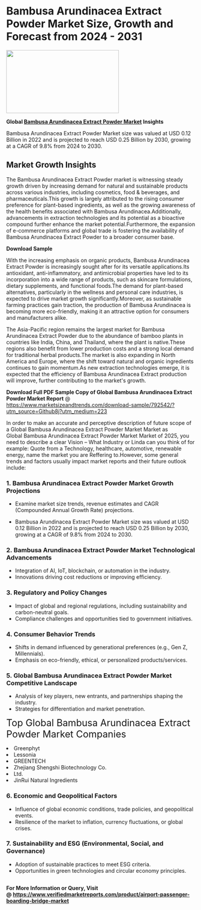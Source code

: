 <H1>Bambusa Arundinacea Extract Powder Market Size, Growth and Forecast from 2024 - 2031</H1><img class="aligncenter size-medium wp-image-584254" src="https://thirdeyenews.in/wp-content/uploads/2024/09/Global-Market-Research-300x168.jpeg" alt="" width="300" height="168" /><p><strong>Global&nbsp;<a href="https://www.marketsizeandtrends.com/download-sample/792542/?utm_source=Github8j?utm_medium=223">Bambusa Arundinacea Extract Powder Market</a> Insights</strong></p><p>Bambusa Arundinacea Extract Powder Market size was valued at USD 0.12 Billion in 2022 and is projected to reach USD 0.25 Billion by 2030, growing at a CAGR of 9.8% from 2024 to 2030.</p><p><h2>Market Growth Insights</h2> <p>The Bambusa Arundinacea Extract Powder market is witnessing steady growth driven by increasing demand for natural and sustainable products across various industries, including cosmetics, food & beverages, and pharmaceuticals.This growth is largely attributed to the rising consumer preference for plant-based ingredients, as well as the growing awareness of the health benefits associated with Bambusa Arundinacea.Additionally, advancements in extraction technologies and its potential as a bioactive compound further enhance the market potential.Furthermore, the expansion of e-commerce platforms and global trade is fostering the availability of Bambusa Arundinacea Extract Powder to a broader consumer base.</p> <p><strong>Download Sample</strong></p> <p>With the increasing emphasis on organic products, Bambusa Arundinacea Extract Powder is increasingly sought after for its versatile applications.Its antioxidant, anti-inflammatory, and antimicrobial properties have led to its incorporation into a wide range of products, such as skincare formulations, dietary supplements, and functional foods.The demand for plant-based alternatives, particularly in the wellness and personal care industries, is expected to drive market growth significantly.Moreover, as sustainable farming practices gain traction, the production of Bambusa Arundinacea is becoming more eco-friendly, making it an attractive option for consumers and manufacturers alike.</p> <p>The Asia-Pacific region remains the largest market for Bambusa Arundinacea Extract Powder due to the abundance of bamboo plants in countries like India, China, and Thailand, where the plant is native.These regions also benefit from lower production costs and a strong local demand for traditional herbal products.The market is also expanding in North America and Europe, where the shift toward natural and organic ingredients continues to gain momentum.As new extraction technologies emerge, it is expected that the efficiency of Bambusa Arundinacea Extract production will improve, further contributing to the market's growth.</p> <p><span class=""><strong>Download Full PDF Sample Copy of Global Bambusa Arundinacea Extract Powder Market Report</strong> @ <a href="https://www.marketsizeandtrends.com/download-sample/792542/?utm_source=Github8j?utm_medium=223" target="_blank">https://www.marketsizeandtrends.com/download-sample/792542/?utm_source=Github8j?utm_medium=223</a></span></p><p>In order to make an accurate and perceptive description of future scope of a Global&nbsp;Bambusa Arundinacea Extract Powder Market Market as Global&nbsp;Bambusa Arundinacea Extract Powder Market Market of 2025, you need to describe a clear Vision &ndash; What Industry or Linda can you think of for example: Quote from a Technology, healthcare, automotive, renewable energy, name the market you are Reffering to.However, some general trends and factors usually impact market reports and their future outlook include:</p><h3>1.&nbsp;<strong>Bambusa Arundinacea Extract Powder Market Growth Projections</strong></h3><ul><li>Examine market size trends, revenue estimates and CAGR (Compounded Annual Growth Rate) projections.</li><li><p>Bambusa Arundinacea Extract Powder Market size was valued at USD 0.12 Billion in 2022 and is projected to reach USD 0.25 Billion by 2030, growing at a CAGR of 9.8% from 2024 to 2030.</p></li></ul><h3>2.&nbsp;<strong>Bambusa Arundinacea Extract Powder Market Technological Advancements</strong></h3><ul><li>Integration of AI, IoT, blockchain, or automation in the industry.</li><li>Innovations driving cost reductions or improving efficiency.</li></ul><h3>3.&nbsp;<strong>Regulatory and Policy Changes</strong></h3><ul><li>Impact of global and regional regulations, including sustainability and carbon-neutral goals.</li><li>Compliance challenges and opportunities tied to government initiatives.</li></ul><h3>4.&nbsp;<strong>Consumer Behavior Trends</strong></h3><ul><li>Shifts in demand influenced by generational preferences (e.g., Gen Z, Millennials).</li><li>Emphasis on eco-friendly, ethical, or personalized products/services.</li></ul><h3>5.&nbsp;<strong>Global Bambusa Arundinacea Extract Powder Market Competitive Landscape</strong></h3><ul><li>Analysis of key players, new entrants, and partnerships shaping the industry.</li><li>Strategies for differentiation and market penetration.</li></ul><p data-pm-slice="1 1 []"><span style="color: inherit; font-family: inherit; font-size: 25px;">Top Global Bambusa Arundinacea Extract Powder Market Companies</span></p><div class="" data-test-id=""><p><li>Greenphyt</li><li> Lessonia</li><li> GREENTECH</li><li> Zhejiang Shengshi Biotechnology Co.</li><li> Ltd.</li><li> JinRui Natural Ingredients</li></p></div><h3>6.&nbsp;<strong>Economic and Geopolitical Factors</strong></h3><ul><li>Influence of global economic conditions, trade policies, and geopolitical events.</li><li>Resilience of the market to inflation, currency fluctuations, or global crises.</li></ul><h3>7.&nbsp;<strong>Sustainability and ESG (Environmental, Social, and Governance)</strong></h3><ul><li>Adoption of sustainable practices to meet ESG criteria.</li><li>Opportunities in green technologies and circular economy principles.</li></ul><h2><strong style="font-size: 14px;">For More Information or Query, Visit @&nbsp;</strong><a style="background-color: #ffffff; font-size: 14px;" href="https://www.marketsizeandtrends.com/report/bambusa-arundinacea-extract-powder-market/" target="_blank">https://www.verifiedmarketreports.com/product/airport-passenger-boarding-bridge-market</a></h2>